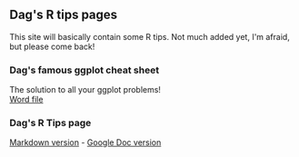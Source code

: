 ## Dag's R tips pages

This site will basically contain some R tips. Not much added yet, I'm afraid, but please come back!  

### Dag's famous ggplot cheat sheet  
The solution to all your ggplot problems!   
[Word file](R%20%-%20%ggplot2%20%cheat%20%sheet%20%CURRENT_back.docx)  
  
### Dag's R Tips page  
[Markdown version](R_tips_and_tricks_1.md) - [Google Doc version](https://docs.google.com/document/d/17zlv7upVSoKJooSoxHQ4FciMr6isPw6tjGCJ2wNdfXY)



